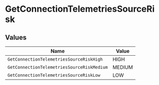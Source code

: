 # GetConnectionTelemetriesSourceRisk


## Values

| Name                                       | Value                                      |
| ------------------------------------------ | ------------------------------------------ |
| `GetConnectionTelemetriesSourceRiskHigh`   | HIGH                                       |
| `GetConnectionTelemetriesSourceRiskMedium` | MEDIUM                                     |
| `GetConnectionTelemetriesSourceRiskLow`    | LOW                                        |